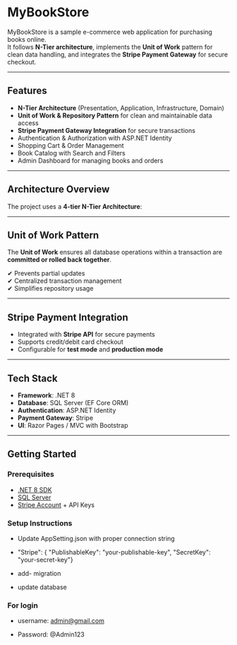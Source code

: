 # MyBookStore

MyBookStore is a sample e-commerce web application for purchasing books online.  
It follows **N-Tier architecture**, implements the **Unit of Work** pattern for clean data handling, and integrates the **Stripe Payment Gateway** for secure checkout.  

---

## Features  

- **N-Tier Architecture** (Presentation, Application, Infrastructure, Domain)  
- **Unit of Work & Repository Pattern** for clean and maintainable data access  
- **Stripe Payment Gateway Integration** for secure transactions  
- Authentication & Authorization with ASP.NET Identity  
- Shopping Cart & Order Management  
- Book Catalog with Search and Filters  
- Admin Dashboard for managing books and orders  

---

## Architecture Overview  

The project uses a **4-tier N-Tier Architecture**:  


---

## Unit of Work Pattern  

The **Unit of Work** ensures all database operations within a transaction are **committed or rolled back together**.  

✔ Prevents partial updates  
✔ Centralized transaction management  
✔ Simplifies repository usage  

---

## Stripe Payment Integration  

- Integrated with **Stripe API** for secure payments  
- Supports credit/debit card checkout  
- Configurable for **test mode** and **production mode**  

---

## Tech Stack  

- **Framework**: .NET 8  
- **Database**: SQL Server (EF Core ORM)  
- **Authentication**: ASP.NET Identity  
- **Payment Gateway**: Stripe  
- **UI**: Razor Pages / MVC with Bootstrap  

---

## Getting Started  

### Prerequisites  

- [.NET 8 SDK](https://dotnet.microsoft.com/download)  
- [SQL Server](https://www.microsoft.com/en-us/sql-server/sql-server-downloads)  
- [Stripe Account](https://stripe.com/) + API Keys  

### Setup Instructions  
- Update AppSetting.json with proper connection string 
- "Stripe": { "PublishableKey": "your-publishable-key", "SecretKey": "your-secret-key"}

- add- migration

- update database 

### For login

- username: admin@gmail.com

- Password: @Admin123
